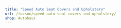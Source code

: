 ```yaml
---
title: "Speed Auto Seat Covers and Upholstery"
url: /tucson/speed-auto-seat-covers-and-upholstery/
shop: Autohaus
---
```

